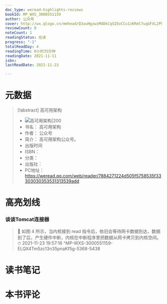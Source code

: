 ```yaml
---
doc_type: weread-highlights-reviews
bookId: MP_WXS_3000551159
author: 公众号
cover: http://wx.qlogo.cn/mmhead/Q3auHgzwzM4DkCqSIEoCCu1zKRml7uqGFXL2Phiag9FPlfknIpcCxdw/0
reviewCount: 0
noteCount: 1
readingStatus: 在读
progress: "-1"
totalReadDay: 4
readingTime: 0小时35分钟
readingDate: 2021-11-11
isbn: 
lastReadDate: 2021-11-23

---
```

# 元数据
> [!abstract] 高可用架构
> - ![ 高可用架构|200](http://wx.qlogo.cn/mmhead/Q3auHgzwzM4DkCqSIEoCCu1zKRml7uqGFXL2Phiag9FPlfknIpcCxdw/0)
> - 书名： 高可用架构
> - 作者： 公众号
> - 简介： 高可用架构公众号。
> - 出版时间 
> - ISBN： 
> - 分类： 
> - 出版社： 
> - PC地址：https://weread.qq.com/web/reader/7884271224d505f5758535f33303030353531313539add

# 高亮划线

### 谈谈Tomcat连接器

> 📌 如图 4 所示，当内核接到 read 指令后，依旧会等待网卡数据到达，数据到了后，产生硬件中断，内核在中断程序里把数据从网卡拷贝到内核空间。 
> ⏱ 2021-11-23 19:57:16 ^MP-WXS-3000551159-ELQX4Tm5zc13n35pnaKf5g-5368-5438

# 读书笔记

# 本书评论
